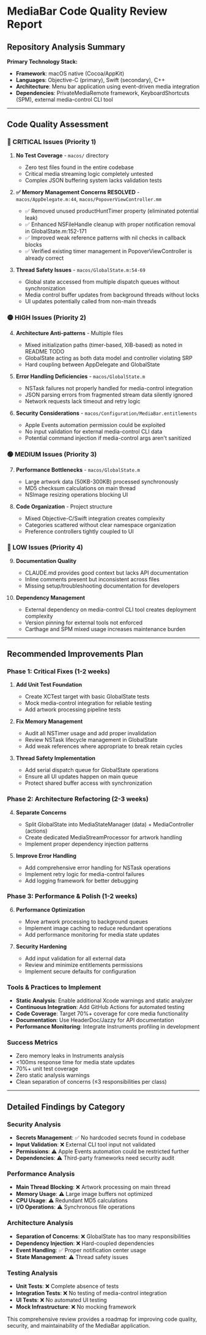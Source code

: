 # MediaBar Code Quality Review Report

## Repository Analysis Summary

**Primary Technology Stack:**
- **Framework**: macOS native (Cocoa/AppKit)
- **Languages**: Objective-C (primary), Swift (secondary), C++
- **Architecture**: Menu bar application using event-driven media integration
- **Dependencies**: PrivateMediaRemote framework, KeyboardShortcuts (SPM), external media-control CLI tool

---

## Code Quality Assessment

### 🔴 CRITICAL Issues (Priority 1)

1. **No Test Coverage** - `macos/` directory
   - Zero test files found in the entire codebase
   - Critical media streaming logic completely untested
   - Complex JSON buffering system lacks validation tests

2. **✅ Memory Management Concerns RESOLVED** - `macos/AppDelegate.m:44`, `macos/PopoverViewController.mm`
   - ✅ Removed unused productHuntTimer property (eliminated potential leak)
   - ✅ Enhanced NSFileHandle cleanup with proper notification removal in GlobalState.m:152-171
   - ✅ Improved weak reference patterns with nil checks in callback blocks
   - ✅ Verified existing timer management in PopoverViewController is already correct

3. **Thread Safety Issues** - `macos/GlobalState.m:54-69`
   - Global state accessed from multiple dispatch queues without synchronization
   - Media control buffer updates from background threads without locks
   - UI updates potentially called from non-main threads

### 🟡 HIGH Issues (Priority 2)

4. **Architecture Anti-patterns** - Multiple files
   - Mixed initialization paths (timer-based, XIB-based) as noted in README TODO
   - GlobalState acting as both data model and controller violating SRP
   - Hard coupling between AppDelegate and GlobalState

5. **Error Handling Deficiencies** - `macos/GlobalState.m`
   - NSTask failures not properly handled for media-control integration
   - JSON parsing errors from fragmented stream data silently ignored
   - Network requests lack timeout and retry logic

6. **Security Considerations** - `macos/Configuration/MediaBar.entitlements`
   - Apple Events automation permission could be exploited
   - No input validation for external media-control CLI data
   - Potential command injection if media-control args aren't sanitized

### 🟢 MEDIUM Issues (Priority 3)

7. **Performance Bottlenecks** - `macos/GlobalState.m`
   - Large artwork data (50KB-300KB) processed synchronously
   - MD5 checksum calculations on main thread
   - NSImage resizing operations blocking UI

8. **Code Organization** - Project structure
   - Mixed Objective-C/Swift integration creates complexity
   - Categories scattered without clear namespace organization
   - Preference controllers tightly coupled to UI

### 🔵 LOW Issues (Priority 4)

9. **Documentation Quality**
   - CLAUDE.md provides good context but lacks API documentation
   - Inline comments present but inconsistent across files
   - Missing setup/troubleshooting documentation for developers

10. **Dependency Management**
    - External dependency on media-control CLI tool creates deployment complexity
    - Version pinning for external tools not enforced
    - Carthage and SPM mixed usage increases maintenance burden

---

## Recommended Improvements Plan

### Phase 1: Critical Fixes (1-2 weeks)
1. **Add Unit Test Foundation**
   - Create XCTest target with basic GlobalState tests
   - Mock media-control integration for reliable testing
   - Add artwork processing pipeline tests

2. **Fix Memory Management**
   - Audit all NSTimer usage and add proper invalidation
   - Review NSTask lifecycle management in GlobalState
   - Add weak references where appropriate to break retain cycles

3. **Thread Safety Implementation**
   - Add serial dispatch queue for GlobalState operations
   - Ensure all UI updates happen on main queue
   - Protect shared buffer access with synchronization

### Phase 2: Architecture Refactoring (2-3 weeks)
4. **Separate Concerns**
   - Split GlobalState into MediaStateManager (data) + MediaController (actions)
   - Create dedicated MediaStreamProcessor for artwork handling
   - Implement proper dependency injection patterns

5. **Improve Error Handling**
   - Add comprehensive error handling for NSTask operations
   - Implement retry logic for media-control failures
   - Add logging framework for better debugging

### Phase 3: Performance & Polish (1-2 weeks)
6. **Performance Optimization**
   - Move artwork processing to background queues
   - Implement image caching to reduce redundant operations
   - Add performance monitoring for media state updates

7. **Security Hardening**
   - Add input validation for all external data
   - Review and minimize entitlements permissions
   - Implement secure defaults for configuration

### Tools & Practices to Implement
- **Static Analysis**: Enable additional Xcode warnings and static analyzer
- **Continuous Integration**: Add GitHub Actions for automated testing
- **Code Coverage**: Target 70%+ coverage for core media functionality
- **Documentation**: Use HeaderDoc/Jazzy for API documentation
- **Performance Monitoring**: Integrate Instruments profiling in development

### Success Metrics
- Zero memory leaks in Instruments analysis
- <100ms response time for media state updates
- 70%+ unit test coverage
- Zero static analysis warnings
- Clean separation of concerns (≤3 responsibilities per class)

---

## Detailed Findings by Category

### Security Analysis
- **Secrets Management**: ✅ No hardcoded secrets found in codebase
- **Input Validation**: ❌ External CLI tool input not validated
- **Permissions**: ⚠️ Apple Events automation could be restricted further
- **Dependencies**: ⚠️ Third-party frameworks need security audit

### Performance Analysis
- **Main Thread Blocking**: ❌ Artwork processing on main thread
- **Memory Usage**: ⚠️ Large image buffers not optimized
- **CPU Usage**: ⚠️ Redundant MD5 calculations
- **I/O Operations**: ⚠️ Synchronous file operations

### Architecture Analysis
- **Separation of Concerns**: ❌ GlobalState has too many responsibilities
- **Dependency Injection**: ❌ Hard-coupled dependencies
- **Event Handling**: ✅ Proper notification center usage
- **State Management**: ⚠️ Thread safety issues

### Testing Analysis
- **Unit Tests**: ❌ Complete absence of tests
- **Integration Tests**: ❌ No testing of media-control integration
- **UI Tests**: ❌ No automated UI testing
- **Mock Infrastructure**: ❌ No mocking framework

This comprehensive review provides a roadmap for improving code quality, security, and maintainability of the MediaBar application.